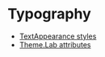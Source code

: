 # Typography

* [TextAppearance styles](https://git.lab.mobi/tools/android-tools/labcomponents-android/-/blob/develop/lib/java/mobi/lab/components/typography/res/values/styles.xml)
* [Theme.Lab attributes](https://git.lab.mobi/tools/android-tools/labcomponents-android/-/blob/develop/lib/java/mobi/lab/components/typography/res/values/attrs.xml)
